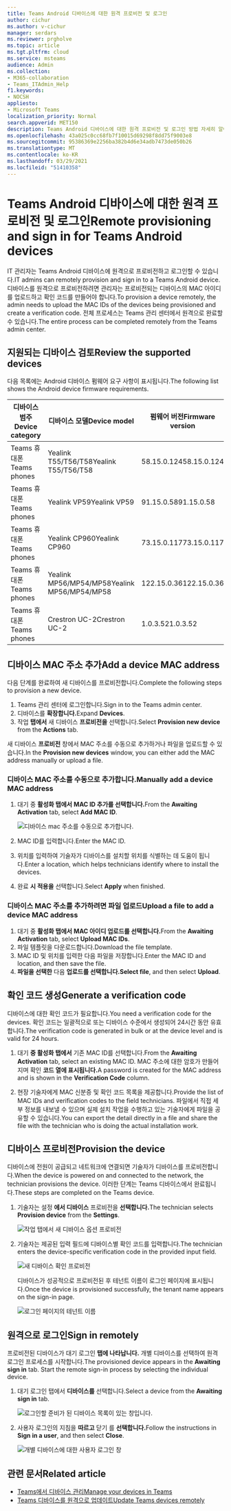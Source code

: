 ```yaml
---
title: Teams Android 디바이스에 대한 원격 프로비전 및 로그인
author: cichur
ms.author: v-cichur
manager: serdars
ms.reviewer: prgholve
ms.topic: article
ms.tgt.pltfrm: cloud
ms.service: msteams
audience: Admin
ms.collection:
- M365-collaboration
- Teams_ITAdmin_Help
f1.keywords:
- NOCSH
appliesto:
- Microsoft Teams
localization_priority: Normal
search.appverid: MET150
description: Teams Android 디바이스에 대한 원격 프로비전 및 로그인 방법 자세히 알아보기
ms.openlocfilehash: 43a025c0cc68fb7f10015d69298f8dd75f9003e8
ms.sourcegitcommit: 95386369e2256ba382b4d6e34adb7473de050b26
ms.translationtype: MT
ms.contentlocale: ko-KR
ms.lasthandoff: 03/29/2021
ms.locfileid: "51410358"
---
```

# <a name="remote-provisioning-and-sign-in-for-teams-android-devices"></a><span data-ttu-id="61bac-103">Teams Android 디바이스에 대한 원격 프로비전 및 로그인</span><span class="sxs-lookup"><span data-stu-id="61bac-103">Remote provisioning and sign in for Teams Android devices</span></span>

<span data-ttu-id="61bac-104">IT 관리자는 Teams Android 디바이스에 원격으로 프로비전하고 로그인할 수 있습니다.</span><span class="sxs-lookup"><span data-stu-id="61bac-104">IT admins can remotely provision and sign in to a Teams Android device.</span></span> <span data-ttu-id="61bac-105">디바이스를 원격으로 프로비전하려면 관리자는 프로비전되는 디바이스의 MAC 아이디를 업로드하고 확인 코드를 만들어야 합니다.</span><span class="sxs-lookup"><span data-stu-id="61bac-105">To provision a device remotely, the admin needs to upload the MAC IDs of the devices being provisioned and create a verification code.</span></span> <span data-ttu-id="61bac-106">전체 프로세스는 Teams 관리 센터에서 원격으로 완료할 수 있습니다.</span><span class="sxs-lookup"><span data-stu-id="61bac-106">The entire process can be completed remotely from the Teams admin center.</span></span>

## <a name="review-the-supported-devices"></a><span data-ttu-id="61bac-107">지원되는 디바이스 검토</span><span class="sxs-lookup"><span data-stu-id="61bac-107">Review the supported devices</span></span>

<span data-ttu-id="61bac-108">다음 목록에는 Android 디바이스 펌웨어 요구 사항이 표시됩니다.</span><span class="sxs-lookup"><span data-stu-id="61bac-108">The following list shows the Android device firmware requirements.</span></span>

|<span data-ttu-id="61bac-109">디바이스 범주</span><span class="sxs-lookup"><span data-stu-id="61bac-109">Device category</span></span>|<span data-ttu-id="61bac-110">디바이스 모델</span><span class="sxs-lookup"><span data-stu-id="61bac-110">Device model</span></span>|<span data-ttu-id="61bac-111">펌웨어 버전</span><span class="sxs-lookup"><span data-stu-id="61bac-111">Firmware version</span></span>|
|-|-|-|
|<span data-ttu-id="61bac-112">Teams 휴대폰</span><span class="sxs-lookup"><span data-stu-id="61bac-112">Teams phones</span></span>|<span data-ttu-id="61bac-113">Yealink T55/T56/T58</span><span class="sxs-lookup"><span data-stu-id="61bac-113">Yealink T55/T56/T58</span></span>|<span data-ttu-id="61bac-114">58.15.0.124</span><span class="sxs-lookup"><span data-stu-id="61bac-114">58.15.0.124</span></span>|
|<span data-ttu-id="61bac-115">Teams 휴대폰</span><span class="sxs-lookup"><span data-stu-id="61bac-115">Teams phones</span></span>|<span data-ttu-id="61bac-116">Yealink VP59</span><span class="sxs-lookup"><span data-stu-id="61bac-116">Yealink VP59</span></span>|<span data-ttu-id="61bac-117">91.15.0.58</span><span class="sxs-lookup"><span data-stu-id="61bac-117">91.15.0.58</span></span>|
|<span data-ttu-id="61bac-118">Teams 휴대폰</span><span class="sxs-lookup"><span data-stu-id="61bac-118">Teams phones</span></span>|<span data-ttu-id="61bac-119">Yealink CP960</span><span class="sxs-lookup"><span data-stu-id="61bac-119">Yealink CP960</span></span>|<span data-ttu-id="61bac-120">73.15.0.117</span><span class="sxs-lookup"><span data-stu-id="61bac-120">73.15.0.117</span></span>|
|<span data-ttu-id="61bac-121">Teams 휴대폰</span><span class="sxs-lookup"><span data-stu-id="61bac-121">Teams phones</span></span>|<span data-ttu-id="61bac-122">Yealink MP56/MP54/MP58</span><span class="sxs-lookup"><span data-stu-id="61bac-122">Yealink MP56/MP54/MP58</span></span>|<span data-ttu-id="61bac-123">122.15.0.36</span><span class="sxs-lookup"><span data-stu-id="61bac-123">122.15.0.36</span></span>|
|<span data-ttu-id="61bac-124">Teams 휴대폰</span><span class="sxs-lookup"><span data-stu-id="61bac-124">Teams phones</span></span>|<span data-ttu-id="61bac-125">Crestron UC-2</span><span class="sxs-lookup"><span data-stu-id="61bac-125">Crestron UC-2</span></span>|<span data-ttu-id="61bac-126">1.0.3.52</span><span class="sxs-lookup"><span data-stu-id="61bac-126">1.0.3.52</span></span>|

## <a name="add-a-device-mac-address"></a><span data-ttu-id="61bac-127">디바이스 MAC 주소 추가</span><span class="sxs-lookup"><span data-stu-id="61bac-127">Add a device MAC address</span></span>

<span data-ttu-id="61bac-128">다음 단계를 완료하여 새 디바이스를 프로비전합니다.</span><span class="sxs-lookup"><span data-stu-id="61bac-128">Complete the following steps to provision a new device.</span></span>

1. <span data-ttu-id="61bac-129">Teams 관리 센터에 로그인합니다.</span><span class="sxs-lookup"><span data-stu-id="61bac-129">Sign in to the Teams admin center.</span></span>
2. <span data-ttu-id="61bac-130">디바이스를 **확장합니다.**</span><span class="sxs-lookup"><span data-stu-id="61bac-130">Expand **Devices**.</span></span>
3. <span data-ttu-id="61bac-131">작업 **탭에서** 새 디바이스 **프로비전을** 선택합니다.</span><span class="sxs-lookup"><span data-stu-id="61bac-131">Select **Provision new device** from the **Actions** tab.</span></span>

<span data-ttu-id="61bac-132">새 디바이스 **프로비전** 창에서 MAC 주소를 수동으로 추가하거나 파일을 업로드할 수 있습니다.</span><span class="sxs-lookup"><span data-stu-id="61bac-132">In the **Provision new devices** window, you can either add the MAC address manually or upload a file.</span></span>

### <a name="manually-add-a-device-mac-address"></a><span data-ttu-id="61bac-133">디바이스 MAC 주소를 수동으로 추가합니다.</span><span class="sxs-lookup"><span data-stu-id="61bac-133">Manually add a device MAC address</span></span>

1. <span data-ttu-id="61bac-134">대기 중 **활성화 탭에서** **MAC ID 추가를 선택합니다.**</span><span class="sxs-lookup"><span data-stu-id="61bac-134">From the **Awaiting Activation** tab, select **Add MAC ID**.</span></span>

   ![디바이스 mac 주소를 수동으로 추가합니다.](../media/remote-provision-6.png)

1. <span data-ttu-id="61bac-136">MAC ID를 입력합니다.</span><span class="sxs-lookup"><span data-stu-id="61bac-136">Enter the MAC ID.</span></span>
1. <span data-ttu-id="61bac-137">위치를 입력하여 기술자가 디바이스를 설치할 위치를 식별하는 데 도움이 됩니다.</span><span class="sxs-lookup"><span data-stu-id="61bac-137">Enter a location, which helps technicians identify where to install the devices.</span></span>
1. <span data-ttu-id="61bac-138">완료 **시 적용을** 선택합니다.</span><span class="sxs-lookup"><span data-stu-id="61bac-138">Select **Apply** when finished.</span></span>

### <a name="upload-a-file-to-add-a-device-mac-address"></a><span data-ttu-id="61bac-139">디바이스 MAC 주소를 추가하려면 파일 업로드</span><span class="sxs-lookup"><span data-stu-id="61bac-139">Upload a file to add a device MAC address</span></span>

1. <span data-ttu-id="61bac-140">대기 중 **활성화 탭에서** **MAC 아이디 업로드를 선택합니다.**</span><span class="sxs-lookup"><span data-stu-id="61bac-140">From the **Awaiting Activation** tab, select **Upload MAC IDs**.</span></span>
2. <span data-ttu-id="61bac-141">파일 템플릿을 다운로드합니다.</span><span class="sxs-lookup"><span data-stu-id="61bac-141">Download the file template.</span></span>
3. <span data-ttu-id="61bac-142">MAC ID 및 위치를 입력한 다음 파일을 저장합니다.</span><span class="sxs-lookup"><span data-stu-id="61bac-142">Enter the MAC ID and location, and then save the file.</span></span>
4. <span data-ttu-id="61bac-143">**파일을 선택한** 다음 **업로드를 선택합니다.**</span><span class="sxs-lookup"><span data-stu-id="61bac-143">**Select file**, and then select **Upload**.</span></span>

## <a name="generate-a-verification-code"></a><span data-ttu-id="61bac-144">확인 코드 생성</span><span class="sxs-lookup"><span data-stu-id="61bac-144">Generate a verification code</span></span>

<span data-ttu-id="61bac-145">디바이스에 대한 확인 코드가 필요합니다.</span><span class="sxs-lookup"><span data-stu-id="61bac-145">You need a verification code for the devices.</span></span> <span data-ttu-id="61bac-146">확인 코드는 일괄적으로 또는 디바이스 수준에서 생성되어 24시간 동안 유효합니다.</span><span class="sxs-lookup"><span data-stu-id="61bac-146">The verification code is generated in bulk or at the device level and is valid for 24 hours.</span></span>

1. <span data-ttu-id="61bac-147">대기 **중 활성화 탭에서** 기존 MAC ID를 선택합니다.</span><span class="sxs-lookup"><span data-stu-id="61bac-147">From the **Awaiting Activation** tab, select an existing MAC ID.</span></span>
   <span data-ttu-id="61bac-148">MAC 주소에 대한 암호가 만들어지며 확인 **코드 열에 표시됩니다.**</span><span class="sxs-lookup"><span data-stu-id="61bac-148">A password is created for the MAC address and is shown in the **Verification Code** column.</span></span>

2. <span data-ttu-id="61bac-149">현장 기술자에게 MAC 신분증 및 확인 코드 목록을 제공합니다.</span><span class="sxs-lookup"><span data-stu-id="61bac-149">Provide the list of MAC IDs and verification codes to the field technicians.</span></span> <span data-ttu-id="61bac-150">파일에서 직접 세부 정보를 내보낼 수 있으며 실제 설치 작업을 수행하고 있는 기술자에게 파일을 공유할 수 있습니다.</span><span class="sxs-lookup"><span data-stu-id="61bac-150">You can export the detail directly in a file and share the file with the technician who is doing the actual installation work.</span></span>

## <a name="provision-the-device"></a><span data-ttu-id="61bac-151">디바이스 프로비전</span><span class="sxs-lookup"><span data-stu-id="61bac-151">Provision the device</span></span>

<span data-ttu-id="61bac-152">디바이스에 전원이 공급되고 네트워크에 연결되면 기술자가 디바이스를 프로비전합니다.</span><span class="sxs-lookup"><span data-stu-id="61bac-152">When the device is powered on and connected to the network, the technician provisions the device.</span></span> <span data-ttu-id="61bac-153">이러한 단계는 Teams 디바이스에서 완료됩니다.</span><span class="sxs-lookup"><span data-stu-id="61bac-153">These steps are completed on the Teams device.</span></span>

1. <span data-ttu-id="61bac-154">기술자는 설정 **에서 디바이스** 프로비전을 **선택합니다.**</span><span class="sxs-lookup"><span data-stu-id="61bac-154">The technician selects **Provision device** from the **Settings**.</span></span>  

   ![작업 탭에서 새 디바이스 옵션 프로비전](../media/provision-device1.png)
  
2. <span data-ttu-id="61bac-156">기술자는 제공된 입력 필드에 디바이스별 확인 코드를 입력합니다.</span><span class="sxs-lookup"><span data-stu-id="61bac-156">The technician enters the device-specific verification code in the provided input field.</span></span>

   ![새 디바이스 확인 프로비전](../media/provision-device-verification1.png)

   <span data-ttu-id="61bac-158">디바이스가 성공적으로 프로비전된 후 테넌트 이름이 로그인 페이지에 표시됩니다.</span><span class="sxs-lookup"><span data-stu-id="61bac-158">Once the device is provisioned successfully, the tenant name appears on the sign-in page.</span></span>

   ![로그인 페이지의 테넌트 이름](../media/provision-code.png)

## <a name="sign-in-remotely"></a><span data-ttu-id="61bac-160">원격으로 로그인</span><span class="sxs-lookup"><span data-stu-id="61bac-160">Sign in remotely</span></span>

<span data-ttu-id="61bac-161">프로비전된 디바이스가 대기 로그인 **탭에 나타납니다.** 개별 디바이스를 선택하여 원격 로그인 프로세스를 시작합니다.</span><span class="sxs-lookup"><span data-stu-id="61bac-161">The provisioned device appears in the **Awaiting sign in** tab. Start the remote sign-in process by selecting the individual device.</span></span>

1. <span data-ttu-id="61bac-162">대기 로그인 탭에서 **디바이스를** 선택합니다.</span><span class="sxs-lookup"><span data-stu-id="61bac-162">Select a device from the **Awaiting sign in** tab.</span></span>

   ![로그인할 준비가 된 디바이스 목록이 있는 창입니다.](../media/remote-device1.png)

2. <span data-ttu-id="61bac-164">사용자 로그인의 지침을 **따르고** 닫기 를 **선택합니다.**</span><span class="sxs-lookup"><span data-stu-id="61bac-164">Follow the instructions in **Sign in a user**, and then select **Close**.</span></span>

   ![개별 디바이스에 대한 사용자 로그인 창](../media/sign-in-user.png)

## <a name="related-article"></a><span data-ttu-id="61bac-166">관련 문서</span><span class="sxs-lookup"><span data-stu-id="61bac-166">Related article</span></span>

- [<span data-ttu-id="61bac-167">Teams에서 디바이스 관리</span><span class="sxs-lookup"><span data-stu-id="61bac-167">Manage your devices in Teams</span></span>](device-management.md)
- [<span data-ttu-id="61bac-168">Teams 디바이스를 원격으로 업데이트</span><span class="sxs-lookup"><span data-stu-id="61bac-168">Update Teams devices remotely</span></span>](remote-update.md)
